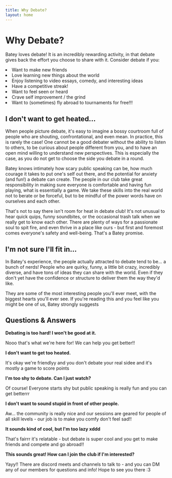 ```yaml
---
title: Why Debate?
layout: home
---
```


# Why Debate?
Batey loves debate! It is an incredibly rewarding activity, in that debate gives back the effort you choose to share with it. Consider debate if you:

<li>Want to make new friends</li>
<li>Love learning new things about the world</li>
<li>Enjoy listening to video essays, comedy, and interesting ideas</li>
<li>Have a competitive streak!</li>
<li>Want to feel seen or heard</li>
<li>Crave self improvement / the grind</li>
<li>Want to (sometimes) fly abroad to tournaments for free!!!</li>

## I don't want to get heated...
When people picture debate, it's easy to imagine a bossy courtroom full of people who are shouting, confrontational, and even mean. In practice, this is rarely the case! One cannot be a good debater without the ability to listen to others, to be curious about people different from you, and to have an open mind willing to understand new perspectives. This is especially the case, as you do not get to choose the side you debate in a round.

Batey knows intimately how scary public speaking can be, how much courage it takes to put one's self out there, and the potential for anxiety (and fun!) a debate can create. The people in our club take great responsibility in making sure everyone is comfortable and having fun playing, what is essentially a game. We take these skills into the real world not to berate or be forceful, but to be mindful of the power words have on ourselves and each other.

That's not to say there isn't room for heat in debate club! It's not unusual to hear quick quips, funny soundbites, or the occasional trash talk when we really get to know each other. There are plenty of ways for a passionate soul to spit fire, and even thrive in a place like ours - but first and foremost comes everyone's safety and well-being. That's a Batey promise.

## I'm not sure I'll fit in...

In Batey's experience, the people actually attracted to debate tend to be... a bunch of nerds! People who are quirky, funny, a little bit crazy, incredibly diverse, and have tons of ideas they can share with the world. Even if they don't yet have the confidence or structure to deliver them the way they'd like. 

They are some of the most interesting people you'll ever meet, with the biggest hearts you'll ever see. If you're reading this and you feel like you might be one of us, Batey strongly suggests





## Questions & Answers

**Debating is too hard! I won't be good at it.**

Nooo that's what we're here for! We can help you get better!!

**I don't want to get too heated.**

It's okay we're friendlyy and you don't debate your real sidee and it's mostly a game to score points

**I'm too shy to debate. Can I just watch?**

Of course! Everyone starts shy but public speaking is really fun and you can get betterrr

**I don't want to sound stupid in front of other people.**

Aw... the community is really nice and our sessions are geared for people of all skill levels - our job is to make you comfy don't feel sad!!

**It sounds kind of cool, but I'm too lazy xddd**

That's fairrr it's relatable - but debate is super cool and you get to make friends and compete and go abroad!!

**This sounds great! How can I join the club if I'm interested?**

Yayy!! There are discord meets and channels to talk to - and you can DM any of our members for questions and info! Hope to see you there :3
